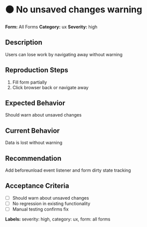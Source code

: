# 🟠 No unsaved changes warning

**Form:** All Forms
**Category:** ux
**Severity:** high

## Description
Users can lose work by navigating away without warning

## Reproduction Steps
1. Fill form partially
2. Click browser back or navigate away

## Expected Behavior
Should warn about unsaved changes

## Current Behavior
Data is lost without warning

## Recommendation
Add beforeunload event listener and form dirty state tracking

## Acceptance Criteria
- [ ] Should warn about unsaved changes
- [ ] No regression in existing functionality
- [ ] Manual testing confirms fix

**Labels:** severity: high, category: ux, form: all forms
